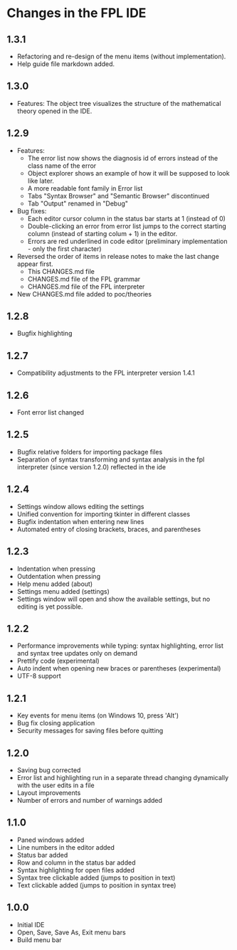 # Changes in the FPL IDE
## 1.3.1
* Refactoring and re-design of the menu items (without implementation).
* Help guide file markdown added.
## 1.3.0
* Features: The object tree visualizes the structure of the mathematical theory opened in the IDE.
## 1.2.9
* Features: 
  * The error list now shows the diagnosis id of errors instead of the class name of the error
  * Object explorer shows an example of how it will be supposed to look like later.
  * A more readable font family in Error list
  * Tabs "Syntax Browser" and "Semantic Browser" discontinued
  * Tab "Output" renamed in "Debug"
* Bug fixes:
  * Each editor cursor column in the status bar starts at 1 (instead of 0)
  * Double-clicking an error from error list jumps to the correct starting column (instead of starting colum + 1) in the editor.
  * Errors are red underlined in code editor (preliminary implementation - only the first character)
* Reversed the order of items in release notes to make the last change appear first.
  * This CHANGES.md file
  * CHANGES.md file of the FPL grammar
  * CHANGES.md file of the FPL interpreter
* New CHANGES.md file added to poc/theories
## 1.2.8
* Bugfix highlighting
## 1.2.7
* Compatibility adjustments to the FPL interpreter version 1.4.1 
## 1.2.6
* Font error list changed
## 1.2.5
* Bugfix relative folders for importing package files
* Separation of syntax transforming and syntax analysis in the fpl interpreter (since version 1.2.0) reflected in the ide
## 1.2.4
* Settings window allows editing the settings
* Unified convention for importing tkinter in different classes 
* Bugfix indentation when entering new lines
* Automated entry of closing brackets, braces, and parentheses
## 1.2.3
* Indentation when pressing <tab>
* Outdentation when pressing <Shift-tab>
* Help menu added (about)
* Settings menu added (settings)
* Settings window will open and show the available settings, but no editing is yet possible.
## 1.2.2
* Performance improvements while typing: syntax highlighting, error list and syntax tree updates only on demand 
* Prettify code (experimental)
* Auto indent when opening new braces or parentheses (experimental)
* UTF-8 support 
## 1.2.1
* Key events for menu items (on Windows 10, press 'Alt')
* Bug fix closing application
* Security messages for saving files before quitting
## 1.2.0
* Saving bug corrected
* Error list and highlighting run in a separate thread changing dynamically with the user edits in a file
* Layout improvements
* Number of errors and number of warnings added
## 1.1.0
* Paned windows added 
* Line numbers in the editor added
* Status bar added
* Row and column in the status bar added
* Syntax highlighting for open files added
* Syntax tree clickable added (jumps to position in text)
* Text clickable added (jumps to position in syntax tree)
## 1.0.0 
* Initial IDE
* Open, Save, Save As, Exit menu bars
* Build menu bar
